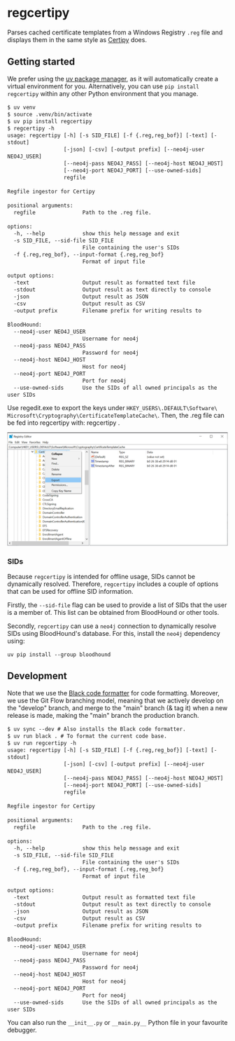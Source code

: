 # regcertipy
Parses cached certificate templates from a Windows Registry `.reg` file and 
displays them in the same style as 
[Certipy](https://github.com/ly4k/Certipy) does.

## Getting started
We prefer using the [uv package manager](https://docs.astral.sh/uv/), as it 
will automatically create a virtual environment for you. Alternatively, you 
can use `pip install regcertipy` within any other Python environment that 
you manage.

```
$ uv venv
$ source .venv/bin/activate
$ uv pip install regcertipy
$ regcertipy -h
usage: regcertipy [-h] [-s SID_FILE] [-f {.reg,reg_bof}] [-text] [-stdout]
                  [-json] [-csv] [-output prefix] [--neo4j-user NEO4J_USER]
                  [--neo4j-pass NEO4J_PASS] [--neo4j-host NEO4J_HOST]
                  [--neo4j-port NEO4J_PORT] [--use-owned-sids]
                  regfile

Regfile ingestor for Certipy

positional arguments:
  regfile               Path to the .reg file.

options:
  -h, --help            show this help message and exit
  -s SID_FILE, --sid-file SID_FILE
                        File containing the user's SIDs
  -f {.reg,reg_bof}, --input-format {.reg,reg_bof}
                        Format of input file

output options:
  -text                 Output result as formatted text file
  -stdout               Output result as text directly to console
  -json                 Output result as JSON
  -csv                  Output result as CSV
  -output prefix        Filename prefix for writing results to

BloodHound:
  --neo4j-user NEO4J_USER
                        Username for neo4j
  --neo4j-pass NEO4J_PASS
                        Password for neo4j
  --neo4j-host NEO4J_HOST
                        Host for neo4j
  --neo4j-port NEO4J_PORT
                        Port for neo4j
  --use-owned-sids      Use the SIDs of all owned principals as the user SIDs
```

Use regedit.exe to export the keys under 
`HKEY_USERS\.DEFAULT\Software\ Microsoft\Cryptography\CertificateTemplateCache\`. 
Then, the .reg file can be fed into regcertipy with: regcertipy <regfile>.

![Example of how to export a .reg file](resources/regedit.png)

### SIDs

Because `regcertipy` is intended for offline usage, SIDs cannot be dynamically resolved. Therefore, `regcertipy` includes a couple of options that can be used for offline SID information.

Firstly, the `--sid-file` flag can be used to provide a list of SIDs that the user is a member of. This list can be obtained from BloodHound or other tools.

Secondly, `regcertipy` can use a `neo4j` connection to dynamically resolve SIDs using BloodHound's database. For this, install the `neo4j` dependency using:

```
uv pip install --group bloodhound
```

## Development
Note that we use the [Black code formatter](https://black.readthedocs.io/en/stable/) 
for code formatting. Moreover, we use the Git Flow branching model, meaning 
that we actively develop on the "develop" branch, and merge to the "main" 
branch (& tag it) when a new release is made, making the "main" branch the 
production branch.

```
$ uv sync --dev # Also installs the Black code formatter.
$ uv run black . # To format the current code base.
$ uv run regcertipy -h
usage: regcertipy [-h] [-s SID_FILE] [-f {.reg,reg_bof}] [-text] [-stdout]
                  [-json] [-csv] [-output prefix] [--neo4j-user NEO4J_USER]
                  [--neo4j-pass NEO4J_PASS] [--neo4j-host NEO4J_HOST]
                  [--neo4j-port NEO4J_PORT] [--use-owned-sids]
                  regfile

Regfile ingestor for Certipy

positional arguments:
  regfile               Path to the .reg file.

options:
  -h, --help            show this help message and exit
  -s SID_FILE, --sid-file SID_FILE
                        File containing the user's SIDs
  -f {.reg,reg_bof}, --input-format {.reg,reg_bof}
                        Format of input file

output options:
  -text                 Output result as formatted text file
  -stdout               Output result as text directly to console
  -json                 Output result as JSON
  -csv                  Output result as CSV
  -output prefix        Filename prefix for writing results to

BloodHound:
  --neo4j-user NEO4J_USER
                        Username for neo4j
  --neo4j-pass NEO4J_PASS
                        Password for neo4j
  --neo4j-host NEO4J_HOST
                        Host for neo4j
  --neo4j-port NEO4J_PORT
                        Port for neo4j
  --use-owned-sids      Use the SIDs of all owned principals as the user SIDs
```

You can also run the `__init__.py` or `__main.py__` Python file in your 
favourite debugger.
